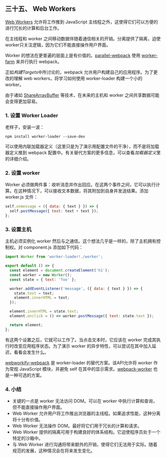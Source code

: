 三十五、 Web Workers
---
[Web Workers](https://developer.mozilla.org/en-US/docs/Web/API/Web_Workers_API) 允许将工作推到 JavaScript 主线程之外，这使得它们可以方便的进行冗长的计算和后台工作。  

在主线程和 worker 之间移动数据伴随着通信相关的开销。分离提供了隔离，迫使worker只关注逻辑，因为它们不能直接操作用户界面。  

Worker 的想法在更普遍的层面上是有价值的。[parallel-webpack](https://www.npmjs.com/package/parallel-webpack) 使用 [worker-farm](https://www.npmjs.com/package/worker-farm) 来并行执行 webpack。  

正如*构建Targets*中所讨论的，webpack 允许用户构建自己的应用程序。为了更改的理解 web workers，将学习如何使用 worker-loader 构建一个小的 worker。  

由于诸如 [ShareArrayBuffer](https://developer.mozilla.org/en-US/docs/Web/JavaScript/Reference/Global_Objects/SharedArrayBuffer) 等技术，在未来的主机和 worker 之间共享数据可能会变得更加容易。
### 1. 设置 Worker Loader
老样子，安装一波：
```
npm install worker-loader --save-dev
```
可以使用内联加载器定义（这里只是为了演示用配置文件的干净），而不是将加载器定义推到 webpack 配置中。有关替代方案的更多信息，可以查看*加载器定义*里的详细介绍。
### 2. 设置 worker
Worker 必须做两件事：收听消息并作出回应。在这两个事件之间，它可以执行计算。在这种情况下，可以接收文本数据，将其附加到自身并发送结果。添加 worker.js 文件：
```js
self.onmessage = ({ data: { text } }) => {
  self.postMessage({ text: text + text });
};
```
### 3. 设置主机
主机必须实例化 worker 然后与之通信。这个想法几乎是一样的，除了主机拥有控制权。对 component.js 添加如下代码：
```js
import Worker from 'worker-loader!./worker';

export default () => {
  const element = document.createElement('h1');
  const worker = new Worker();
  const state = { text: 'foo' };

  worker.addEventListener('message', ({ data: { text } }) => {
    state.text = text;
    element.innerHTML = text;
  });

  element.innerHTML = state.text;
  element.onclick = () => worker.postMessage({ text: state.text });

  return element;
};
```
有这两个设置之后，它就可以工作了。当点击文本时，它应该在 worker 完成其执行时改变应用程序状态。为了演示 worker 的异步特性，可以尝试在其中加入延迟，看看会发生什么。  

[webworkify-webpack](https://www.npmjs.com/package/webworkify-webpack) 是 worker-loader 的替代方案。该API允许将 worker 作为常规 JavaScript 模块，并避免 self 在其中的显示需求。[webpack-worker](https://www.npmjs.com/package/webpack-worker) 也是一种可选的方案。
### 4. 小结
* 关键的一点是 worker 无法访问 DOM。可以在 worker 中执行计算和查询，但不能直接操作用户界面。
* Web Worker 允许用户将工作推出浏览器的主线程。如果追求性能，这种分离将十分有价值。
* Web Worker 无法操作 DOM。最好将它们用于冗长的计算和请求。
* Web Worker 提供的隔离可用于构建良好的体系结构。它迫使程序员处于一个特定的沙箱中。
* 与 Web Worker 进行沟通将带来额外的开销，使得它们无法用于实际。随着规范的发展，这种情况会在将来发生变化。
